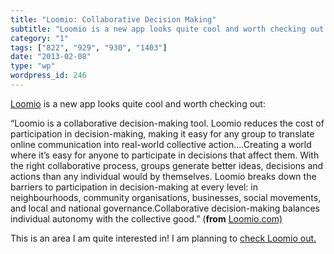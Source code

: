 ```yaml
---
title: "Loomio: Collaborative Decision Making"
subtitle: "Loomio is a new app looks quite cool and worth checking out:"
category: "1"
tags: ["822", "929", "930", "1403"]
date: "2013-02-08"
type: "wp"
wordpress_id: 246
---
```

[Loomio](https://www.loomio.org) is a new app looks quite cool and worth checking out:

> 
“Loomio is a collaborative decision-making tool. Loomio reduces the cost of participation in decision-making, making it easy for any group to translate online communication into real-world collective action….Creating a world where it’s easy for anyone to participate in decisions that affect them. With the right collaborative process, groups generate better ideas, decisions and actions than any individual would by themselves. Loomio breaks down the barriers to participation in decision-making at every level: in neighbourhoods, community organisations, businesses, social movements, and local and national governance.Collaborative decision-making balances individual autonomy with the collective good.” (**from** [Loomio.com)](https://www.loomio.org)

This is an area I am quite interested in! I am planning to [check Loomio out.](https://www.loomio.org)